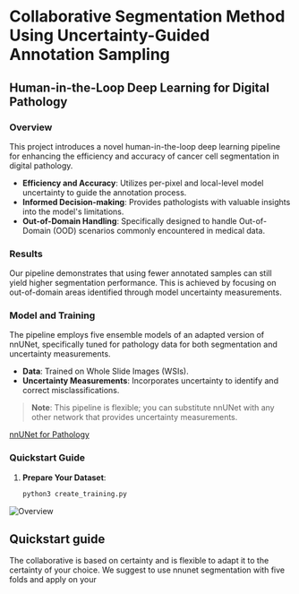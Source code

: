 # Collaborative Segmentation Method Using Uncertainty-Guided Annotation Sampling
## Human-in-the-Loop Deep Learning for Digital Pathology

### Overview

This project introduces a novel human-in-the-loop deep learning pipeline for enhancing the efficiency and accuracy of cancer cell segmentation in digital pathology. 

- **Efficiency and Accuracy**: Utilizes per-pixel and local-level model uncertainty to guide the annotation process.
- **Informed Decision-making**: Provides pathologists with valuable insights into the model's limitations.
- **Out-of-Domain Handling**: Specifically designed to handle Out-of-Domain (OOD) scenarios commonly encountered in medical data.

### Results

Our pipeline demonstrates that using fewer annotated samples can still yield higher segmentation performance. This is achieved by focusing on out-of-domain areas identified through model uncertainty measurements.

### Model and Training

The pipeline employs five ensemble models of an adapted version of nnUNet, specifically tuned for pathology data for both segmentation and uncertainty measurements.

- **Data**: Trained on Whole Slide Images (WSIs).
- **Uncertainty Measurements**: Incorporates uncertainty to identify and correct misclassifications.

> **Note**: This pipeline is flexible; you can substitute nnUNet with any other network that provides uncertainty measurements.

[nnUNet for Pathology](https://github.com/DIAGNijmegen/nnUNet-for-pathology/tree/nnunet_for_pathology_v1)

### Quickstart Guide

1. **Prepare Your Dataset**:  
   ```bash
   python3 create_training.py

![Overview](images/overview.PNG)



## Quickstart guide

The collaborative is based on certainty and is flexible to adapt it to the certainty of your choice. We suggest to use nnunet segmentation with five folds and apply on your 

